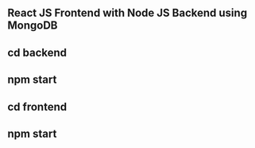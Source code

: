 ## React JS Frontend with Node JS Backend using MongoDB

## cd backend
## npm start

## cd frontend
## npm start
